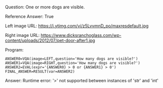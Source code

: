 Question: One or more dogs are visible.

Reference Answer: True

Left image URL: https://i.ytimg.com/vi/z5LvvmnD_po/maxresdefault.jpg

Right image URL: https://www.dicksranchoglass.com/wp-content/uploads/2012/07/pet-door-after1.jpg

Program:

```
ANSWER0=VQA(image=LEFT,question='How many dogs are visible?')
ANSWER1=VQA(image=RIGHT,question='How many dogs are visible?')
ANSWER2=EVAL(expr='{ANSWER0} > 0 or {ANSWER1} > 0')
FINAL_ANSWER=RESULT(var=ANSWER2)
```
Answer: Runtime error: '>' not supported between instances of 'str' and 'int'

